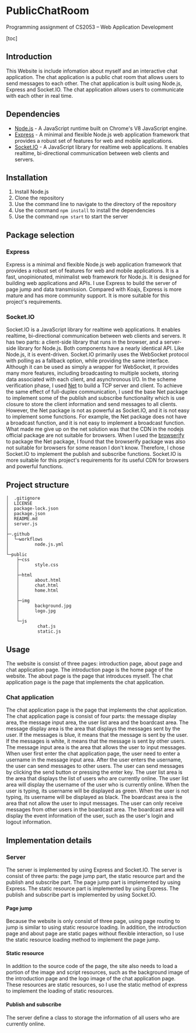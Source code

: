 # PublicChatRoom

Programming assignment of  CS2053 – Web Application Development

[toc]

## Introduction

This Website is include infomation about myself and an interactive chat application. The chat application is a public chat room that allows users to send messages to each other. The chat application is built using Node.js, Express and Socket.IO. The chat application allows users to communicate with each other in real time.

## Dependencies

- [Node.js](https://nodejs.org/en/) - A JavaScript runtime built on Chrome's V8 JavaScript engine.
- [Express](https://expressjs.com/) - A minimal and flexible Node.js web application framework that provides a robust set of features for web and mobile applications.
- [Socket.IO](https://socket.io/) - A JavaScript library for realtime web applications. It enables realtime, bi-directional communication between web clients and servers.

## Installation

1. Install Node.js
2. Clone the repository
3. Use the command line to navigate to the directory of the repository
4. Use the command `npm install` to install the dependencies
5. Use the command `npm start` to start the server

## Package selection

### Express

Express is a minimal and flexible Node.js web application framework that provides a robust set of features for web and mobile applications. It is a fast, unopinionated, minimalist web framework for Node.js. It is designed for building web applications and APIs. I use Express to build the server of page jump and data transmission.
Compared with Koajs, Express is more mature and has more community support. It is more suitable for this project's requirements.

### Socket.IO

Socket.IO is a JavaScript library for realtime web applications. It enables realtime, bi-directional communication between web clients and servers. It has two parts: a client-side library that runs in the browser, and a server-side library for Node.js. Both components have a nearly identical API. Like Node.js, it is event-driven. Socket.IO primarily uses the WebSocket protocol with polling as a fallback option, while providing the same interface. Although it can be used as simply a wrapper for WebSocket, it provides many more features, including broadcasting to multiple sockets, storing data associated with each client, and asynchronous I/O.
In the scheme verification phase, I used [Net](https://nodejs.org/api/net.html) to build a TCP server and client. To achieve the same effect of full-duplex communication, I used the base Net package to implement some of the publish and subscribe functionality which is use closure to store the client information and send messages to all clients. However, the Net package is not as powerful as Socket.IO, and it is not easy to implement some functions. For example, the Net package does not have a broadcast function, and it is not easy to implement a broadcast function. What made me give up on the net solution was that the CDN in the nodejs official package are not suitable for browsers. When I used the [browserify](http://browserify.org/) to package the Net package, I found that the browserify package was also not suitable for browsers for some reason I don't know. Therefore, I chose Socket.IO to implement the publish and subscribe functions. Socket.IO is more suitable for this project's requirements for its useful CDN for browsers and powerful functions.

## Project structure

```text
│  .gitignore
│  LICENSE
│  package-lock.json
│  package.json
│  README.md
│  server.js
│
├─.github
│  └─workflows
│          node.js.yml
│
└─public
    ├─css
    │      style.css
    │
    ├─html
    │      about.html
    │      chat.html
    │      home.html
    │
    ├─img
    │      background.jpg
    │      logo.jpg
    │
    └─js
            chat.js
            static.js
```

## Usage

The website is consist of three pages: introduction page, about page and chat application page. The introduction page is the home page of the website. The about page is the page that introduces myself. The chat application page is the page that implements the chat application.

### Chat application

The chat application page is the page that implements the chat application. The chat application page is consist of four parts: the message display area, the message input area, the user list area and the boardcast area.
The message display area is the area that displays the messages sent by the user. If the messages is blue, it means that the message is sent by the user. If the messages is white, it means that the message is sent by other users.
The message input area is the area that allows the user to input messages. When user first enter the chat application page, the user need to enter a username in the message input area. After the user enters the username, the user can send messages to other users. The user can send messages by clicking the send button or pressing the enter key.
The user list area is the area that displays the list of users who are currently online. The user list area will display the username of the user who is currently online. When the user is typing, its username will be displayed as green. When the user is not typing, its username will be displayed as black.
The boardcast area is the area that not allow the user to input messages. The user can only receive messages from other users in the boardcast area. The boardcast area will display the event information of the user, such as the user's login and logout information.

## Implementation details

### Server

The server is implemented by using Express and Socket.IO. The server is consist of three parts: the page jump part, the static resource part and the publish and subscribe part. The page jump part is implemented by using Express. The static resource part is implemented by using Express. The publish and subscribe part is implemented by using Socket.IO.

#### Page jump

Because the website is only consist of three page, using page routing to jump is similar to using static resource loading. In addition, the introduction page and about page are static pages without flexible interaction, so I use the static resource loading method to implement the page jump.

#### Static resource

In addition to the source code of the page, the site also needs to load a portion of the image and script resources, such as the background image of the introduction page and the logo image of the chat application page. These resources are static resources, so I use the static method of express to implement the loading of static resources.

#### Publish and subscribe

The server define a class to storage the information of all users who are currently online.
